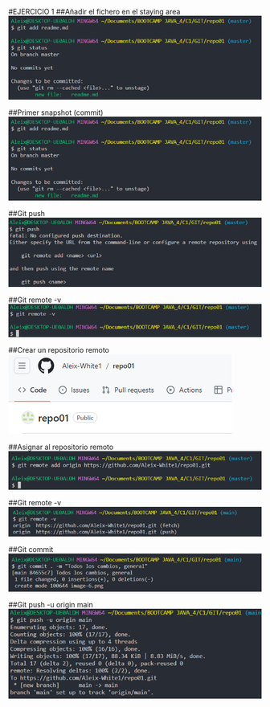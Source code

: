 #EJERCICIO 1
##Añadir el fichero en el staying area
![Captura de pantalla](img/image.png)

##Primer snapshot (commit)
![El life status del fichero es commited](/img/image-1.png)

##Git push
![Lo que ocurre es que no sabe donde hay que hacer el push.](/img/image-2.png)
 
##Git remote -v 
![El git remote -v muestra la destinacion del git add por eso no aparece nada, por que no hay destinación, aun.](/img/image-3.png)

##Crear un repositorio remoto 
![En GITHUB](/img/image-4.png)

##Asignar al repositorio remoto
![](/img/image-5.png)

##Git remote -v 
![Ahora aparece la destiacion del git push](/img/image-6.png)

##Git commit 
![Alt text](/img/image-7.png)

##Git push -u origin main
![Alt text](/img/image-8.png)